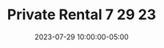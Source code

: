 ---
date: 2023-07-29 10:00:00-05:00
dates: 10 am on Jul 29 2023
draft: false
durationMinutes: 300
title: Private Rental 7 29 23
---